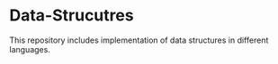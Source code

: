 # Data-Strucutres
This repository includes implementation of data structures in different languages.
